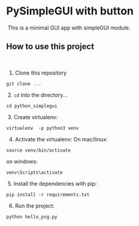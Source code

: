 # PySimpleGUI with button
​
This is a minimal GUI app with simpleGUI module.
​
## How to use this project
​
1. Clone this repository
​
```
git clone ...
```
​
2. `cd` into the directory...
​
```
cd python_simplegui
```
​
3. Create virtualenv:
​
```
virtualenv  -p python3 venv
```
4. Activate the virtualenv:
On mac/linux:
```
source venv/bin/activate
```
on windows:
```
venv\Scripts\activate
```
​
5. Install the dependencies with pip:
​
```
pip install -r requirements.txt
```
6. Run the project:
​
```
python hello_psg.py
```
